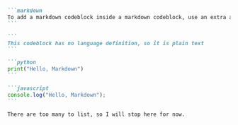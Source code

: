 ````markdown

```markdown
To add a markdown codeblock inside a markdown codeblock, use an extra apostrophe on the first codeblock.
```

```
This codeblock has no language definition, so it is plain text
```

```python
print("Hello, Markdown")
```

```javascript
console.log("Hello, Markdown");
```

There are too many to list, so I will stop here for now.

````
